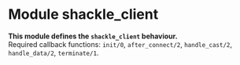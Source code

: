 

# Module shackle_client #

__This module defines the `shackle_client` behaviour.__<br /> Required callback functions: `init/0`, `after_connect/2`, `handle_cast/2`, `handle_data/2`, `terminate/1`.

